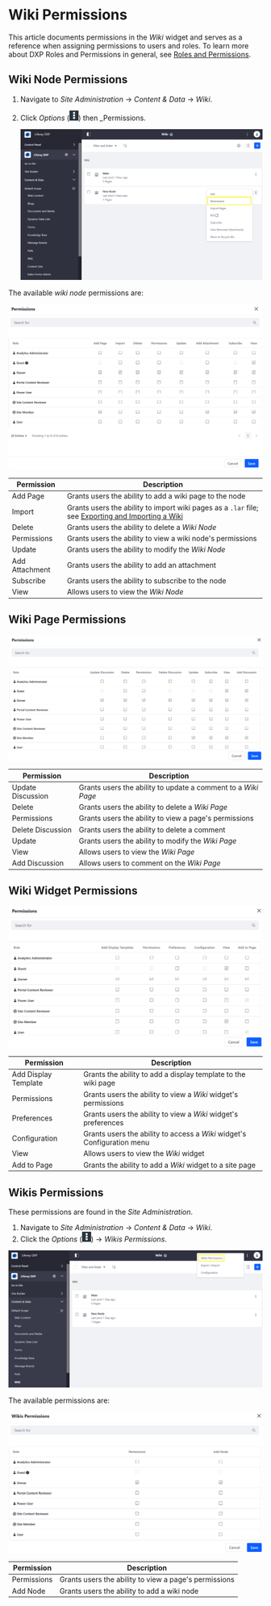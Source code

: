# Wiki Permissions

This article documents permissions in the _Wiki_ widget and serves as a reference when assigning permissions to users and roles. To learn more about DXP Roles and Permissions in general, see [Roles and Permissions](https://help.liferay.com/hc/articles/360017895212-Roles-and-Permissions).

## Wiki Node Permissions

1. Navigate to _Site Administration_ &rarr; _Content & Data_ &rarr; _Wiki_.
1. Click _Options_ (![Options](../../../images/icon-options.png)) then _Permissions.

    ![Viewing Wiki Node Permissions](./wiki-permissions/images/06.png)

The available _wiki node_ permissions are:

![Viewing Wiki Node Permissions](./wiki-permissions/images/05.png)

| Permission | Description |
| --- | --- |
| Add Page | Grants users the ability to add a wiki page to the node |
| Import | Grants users the ability to import wiki pages as a `.lar` file; see [Exporting and Importing a Wiki](./exporting-and-importing-a-wiki.md) |
| Delete | Grants users the ability to delete a _Wiki Node_ |
| Permissions | Grants users the ability to view a wiki node's permissions |
| Update | Grants users the ability to modify the _Wiki Node_ |
| Add Attachment | Grants users the ability to add an attachment |
| Subscribe | Grants users the ability to subscribe to the node |
| View | Allows users to view the _Wiki Node_ |

## Wiki Page Permissions

![Viewing Wiki Page Permissions](./wiki-permissions/images/04.png)

| Permission | Description |
| --- | --- |
| Update Discussion| Grants users the ability to update a comment to a _Wiki Page_ |
| Delete | Grants users the ability to delete a _Wiki Page_ |
| Permissions | Grants users the ability to view a page's permissions |
| Delete Discussion | Grants users the ability to delete a comment |
| Update | Grants users the ability to modify the _Wiki Page_ |
| View | Allows users to view the _Wiki Page_ |
| Add Discussion | Allows users to comment on the _Wiki Page_ |

## Wiki Widget Permissions

![Viewing Wiki Widget Permissions](./wiki-permissions/images/03.png)

| Permission | Description |
| --- | --- |
| Add Display Template | Grants the ability to add a display template to the wiki page |
| Permissions | Grants users the ability to view a _Wiki_ widget's permissions |
| Preferences | Grants users the ability to view a _Wiki_ widget's preferences |
| Configuration | Grants users the ability to access a _Wiki_ widget's Configuration menu |
| View | Allows users to view the _Wiki_ widget |
| Add to Page | Grants the ability to add a _Wiki_ widget to a site page |

## Wikis Permissions

These permissions are found in the _Site Administration_.

1. Navigate to _Site Administration_ &rarr; _Content & Data_ &rarr; _Wiki_.
1. Click the _Options_ (![Widget Options](../../../images/icon-options.png)) &rarr; _Wikis Permissions_.

![Wikis Options Permissions](./wiki-permissions/images/01.png)

The available permissions are:

![Wikis Options Permissions](./wiki-permissions/images/02.png)

| Permission | Description |
| --- | --- |
| Permissions | Grants users the ability to view a page's permissions |
| Add Node| Grants users the ability to add a wiki node |
